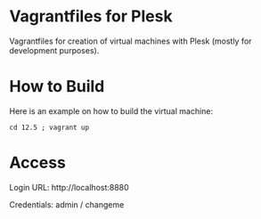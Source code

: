 # Vagrantfiles for Plesk

Vagrantfiles for creation of virtual machines with Plesk (mostly for development purposes).

# How to Build

Here is an example on how to build the virtual machine:

    cd 12.5 ; vagrant up

# Access

Login URL: http://localhost:8880

Credentials: admin / changeme
